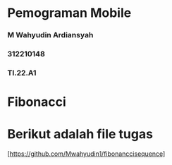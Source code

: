 # Pemograman Mobile 
### M Wahyudin Ardiansyah
### 312210148
### TI.22.A1

# Fibonacci

# Berikut adalah file tugas
[https://github.com/Mwahyudin1/fibonanccisequence]

